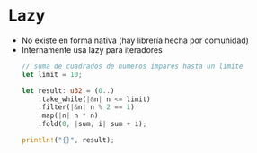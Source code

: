# Lazy

* No existe en forma nativa (hay librería hecha por comunidad)
* Internamente usa lazy para iteradores
    ```rust
    // suma de cuadrados de numeros impares hasta un limite
    let limit = 10;

    let result: u32 = (0..)
        .take_while(|&n| n <= limit)
        .filter(|&n| n % 2 == 1)
        .map(|n| n * n)
        .fold(0, |sum, i| sum + i);

    println!("{}", result);
    ```


